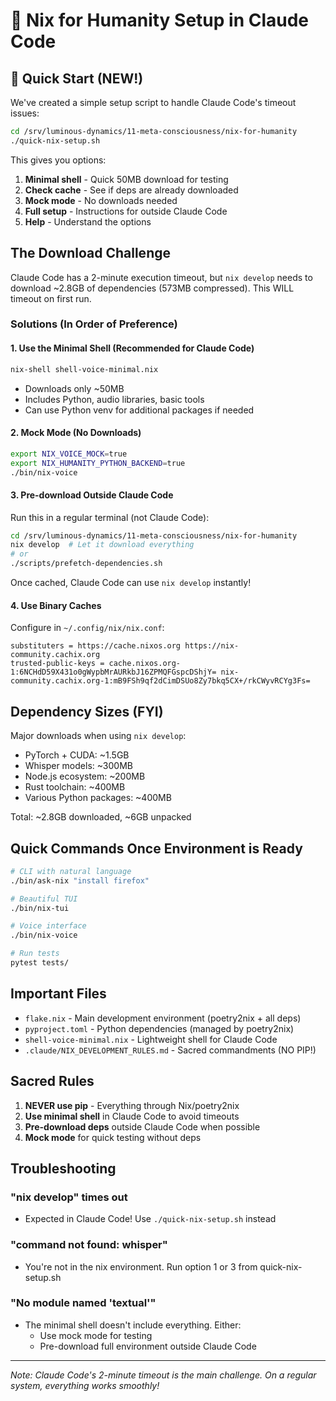 # 🤖 Nix for Humanity Setup in Claude Code

## 🚀 Quick Start (NEW!)

We've created a simple setup script to handle Claude Code's timeout issues:

```bash
cd /srv/luminous-dynamics/11-meta-consciousness/nix-for-humanity
./quick-nix-setup.sh
```

This gives you options:
1. **Minimal shell** - Quick 50MB download for testing
2. **Check cache** - See if deps are already downloaded
3. **Mock mode** - No downloads needed
4. **Full setup** - Instructions for outside Claude Code
5. **Help** - Understand the options

## The Download Challenge

Claude Code has a 2-minute execution timeout, but `nix develop` needs to download ~2.8GB of dependencies (573MB compressed). This WILL timeout on first run.

### Solutions (In Order of Preference)

#### 1. Use the Minimal Shell (Recommended for Claude Code)
```bash
nix-shell shell-voice-minimal.nix
```
- Downloads only ~50MB
- Includes Python, audio libraries, basic tools
- Can use Python venv for additional packages if needed

#### 2. Mock Mode (No Downloads)
```bash
export NIX_VOICE_MOCK=true
export NIX_HUMANITY_PYTHON_BACKEND=true
./bin/nix-voice
```

#### 3. Pre-download Outside Claude Code
Run this in a regular terminal (not Claude Code):
```bash
cd /srv/luminous-dynamics/11-meta-consciousness/nix-for-humanity
nix develop  # Let it download everything
# or
./scripts/prefetch-dependencies.sh
```

Once cached, Claude Code can use `nix develop` instantly!

#### 4. Use Binary Caches
Configure in `~/.config/nix/nix.conf`:
```
substituters = https://cache.nixos.org https://nix-community.cachix.org
trusted-public-keys = cache.nixos.org-1:6NCHdD59X431o0gWypbMrAURkbJ16ZPMQFGspcDShjY= nix-community.cachix.org-1:mB9FSh9qf2dCimDSUo8Zy7bkq5CX+/rkCWyvRCYg3Fs=
```

## Dependency Sizes (FYI)

Major downloads when using `nix develop`:
- PyTorch + CUDA: ~1.5GB
- Whisper models: ~300MB
- Node.js ecosystem: ~200MB
- Rust toolchain: ~400MB
- Various Python packages: ~400MB

Total: ~2.8GB downloaded, ~6GB unpacked

## Quick Commands Once Environment is Ready

```bash
# CLI with natural language
./bin/ask-nix "install firefox"

# Beautiful TUI
./bin/nix-tui

# Voice interface
./bin/nix-voice

# Run tests
pytest tests/
```

## Important Files

- `flake.nix` - Main development environment (poetry2nix + all deps)
- `pyproject.toml` - Python dependencies (managed by poetry2nix)
- `shell-voice-minimal.nix` - Lightweight shell for Claude Code
- `.claude/NIX_DEVELOPMENT_RULES.md` - Sacred commandments (NO PIP!)

## Sacred Rules

1. **NEVER use pip** - Everything through Nix/poetry2nix
2. **Use minimal shell** in Claude Code to avoid timeouts
3. **Pre-download deps** outside Claude Code when possible
4. **Mock mode** for quick testing without deps

## Troubleshooting

### "nix develop" times out
- Expected in Claude Code! Use `./quick-nix-setup.sh` instead

### "command not found: whisper"
- You're not in the nix environment. Run option 1 or 3 from quick-nix-setup.sh

### "No module named 'textual'"
- The minimal shell doesn't include everything. Either:
  - Use mock mode for testing
  - Pre-download full environment outside Claude Code

---

*Note: Claude Code's 2-minute timeout is the main challenge. On a regular system, everything works smoothly!*
